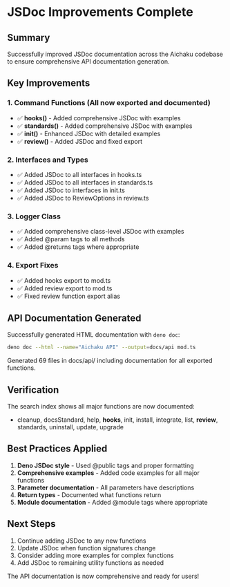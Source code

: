 # JSDoc Improvements Complete

## Summary

Successfully improved JSDoc documentation across the Aichaku codebase to ensure comprehensive API documentation
generation.

## Key Improvements

### 1. Command Functions (All now exported and documented)

- ✅ **hooks()** - Added comprehensive JSDoc with examples
- ✅ **standards()** - Added comprehensive JSDoc with examples
- ✅ **init()** - Enhanced JSDoc with detailed examples
- ✅ **review()** - Added JSDoc and fixed export

### 2. Interfaces and Types

- ✅ Added JSDoc to all interfaces in hooks.ts
- ✅ Added JSDoc to all interfaces in standards.ts
- ✅ Added JSDoc to interfaces in init.ts
- ✅ Added JSDoc to ReviewOptions in review.ts

### 3. Logger Class

- ✅ Added comprehensive class-level JSDoc with examples
- ✅ Added @param tags to all methods
- ✅ Added @returns tags where appropriate

### 4. Export Fixes

- ✅ Added hooks export to mod.ts
- ✅ Added review export to mod.ts
- ✅ Fixed review function export alias

## API Documentation Generated

Successfully generated HTML documentation with `deno doc`:

```bash
deno doc --html --name="Aichaku API" --output=docs/api mod.ts
```

Generated 69 files in docs/api/ including documentation for all exported functions.

## Verification

The search index shows all major functions are now documented:

- cleanup, docsStandard, help, **hooks**, init, install, integrate, list, **review**, standards, uninstall, update,
  upgrade

## Best Practices Applied

1. **Deno JSDoc style** - Used @public tags and proper formatting
2. **Comprehensive examples** - Added code examples for all major functions
3. **Parameter documentation** - All parameters have descriptions
4. **Return types** - Documented what functions return
5. **Module documentation** - Added @module tags where appropriate

## Next Steps

1. Continue adding JSDoc to any new functions
2. Update JSDoc when function signatures change
3. Consider adding more examples for complex functions
4. Add JSDoc to remaining utility functions as needed

The API documentation is now comprehensive and ready for users!
